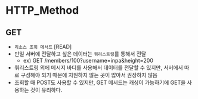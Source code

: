 # HTTP_Method 

## GET
- `리소스 조회 메서드` [READ]
- 만일 서버에 전달하고 싶은 데이터는 `쿼리스트링`를 통해서 전달
    - ex) GET /members/100?username=inpa&height=200
- 쿼리스트링 외에 메시지 바디를 사용해서 데이터를 전달할 수 있지만, 서버에서 따로 구성해야 되기 때문에 지원하지 않는 곳이 많아서 권장하지 않음
- 조회할 때 POST도 사용할 수 있지만, GET 메서드는 캐싱이 가능하기에 GET을 사용하는 것이 유리하다.
